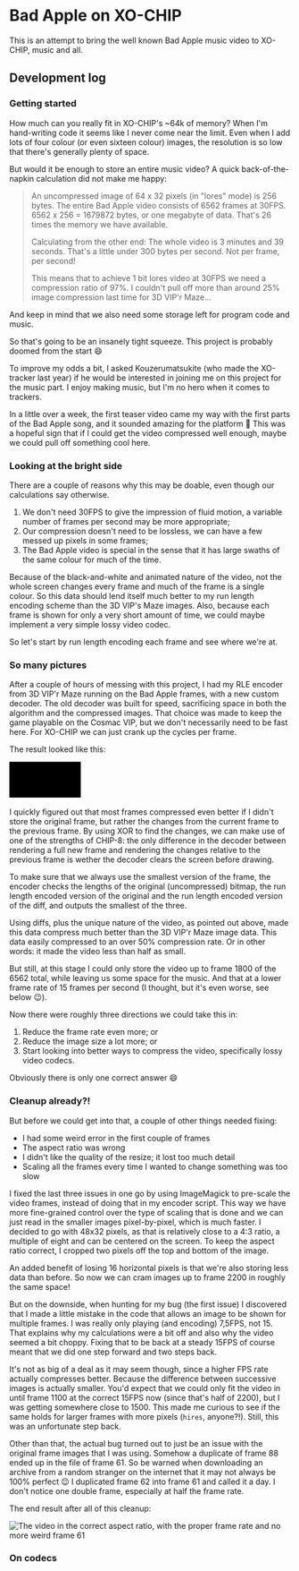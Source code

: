 # Bad Apple on XO-CHIP

This is an attempt to bring the well known Bad Apple music video to XO-CHIP,
music and all.

## Development log

### Getting started

How much can you really fit in XO-CHIP's ~64k of memory? When I'm hand-writing
code it seems like I never come near the limit. Even when I add lots of four
colour (or even sixteen colour) images, the resolution is so low that there's
generally plenty of space.

But would it be enough to store an entire music video? A quick
back-of-the-napkin calculation did not make me happy:

> An uncompressed image of 64 x 32 pixels (in "lores" mode) is 256 bytes. The
> entire Bad Apple video consists of 6562 frames at 30FPS. 6562 x 256 = 1679872
> bytes, or one megabyte of data. That's 26 times the memory we have available.
>
> Calculating from the other end: The whole video is 3 minutes and 39 seconds.
> That's a little under 300 bytes per second. Not per frame, per second!
>
> This means that to achieve 1 bit lores video at 30FPS we need a compression
> ratio of 97%. I couldn't pull off more than around 25% image compression last
> time for 3D VIP'r Maze...

And keep in mind that we also need some storage left for program code and music.

So that's going to be an insanely tight squeeze. This project is probably doomed
from the start 😄

To improve my odds a bit, I asked Kouzerumatsukite (who made the XO-tracker last
year) if he would be interested in joining me on this project for the music
part. I enjoy making music, but I'm no hero when it comes to trackers.

In a little over a week, the first teaser video came my way with the first parts
of the Bad Apple song, and it sounded amazing for the platform 🎉 This was a
hopeful sign that if I could get the video compressed well enough, maybe we
could pull off something cool here.

### Looking at the bright side

There are a couple of reasons why this may be doable, even though our
calculations say otherwise.

1. We don't need 30FPS to give the impression of fluid motion, a variable number
   of frames per second may be more appropriate;
2. Our compression doesn't need to be lossless, we can have a few messed up
   pixels in some frames;
3. The Bad Apple video is special in the sense that it has large swaths of the
   same colour for much of the time.

Because of the black-and-white and animated nature of the video, not the whole
screen changes every frame and much of the frame is a single colour. So this
data should lend itself much better to my run length encoding scheme than the
3D VIP's Maze images. Also, because each frame is shown for only a very short
amount of time, we could maybe implement a very simple lossy video codec.

So let's start by run length encoding each frame and see where we're at.

### So many pictures

After a couple of hours of messing with this project, I had my RLE encoder from
3D VIP'r Maze running on the Bad Apple frames, with a new custom decoder. The
old decoder was built for speed, sacrificing space in both the algorithm and the
compressed images. That choice was made to keep the game playable on the Cosmac
VIP, but we don't necessarily need to be fast here. For XO-CHIP we can just
crank up the cycles per frame.

The result looked like this:

![The first third of Bad Apple, without sound, running on XO-CHIP](./pictures/first-result.gif)

I quickly figured out that most frames compressed even better if I didn't store
the original frame, but rather the changes from the current frame to the
previous frame. By using XOR to find the changes, we can make use of one of the
strengths of CHIP-8: the only difference in the decoder between rendering a full
new frame and rendering the changes relative to the previous frame is wether the
decoder clears the screen before drawing.

To make sure that we always use the smallest version of the frame, the encoder
checks the lengths of the original (uncompressed) bitmap, the run length encoded
version of the original and the run length encoded version of the diff, and
outputs the smallest of the three.

Using diffs, plus the unique nature of the video, as pointed out above, made
this data compress much better than the 3D VIP'r Maze image data. This data
easily compressed to an over 50% compression rate. Or in other words: it made
the video less than half as small.

But still, at this stage I could only store the video up to frame 1800 of the
6562 total, while leaving us some space for the music. And that at a lower frame
rate of 15 frames per second (I thought, but it's even worse, see below 😉).

Now there were roughly three directions we could take this in:
1. Reduce the frame rate even more; or
2. Reduce the image size a lot more; or
3. Start looking into better ways to compress the video, specifically lossy
   video codecs.

Obviously there is only one correct answer 😄

### Cleanup already?!

But before we could get into that, a couple of other things needed fixing:

* I had some weird error in the first couple of frames
* The aspect ratio was wrong
* I didn't like the quality of the resize; it lost too much detail
* Scaling all the frames every time I wanted to change something was too slow

I fixed the last three issues in one go by using ImageMagick to pre-scale the
video frames, instead of doing that in my encoder script. This way we have more
fine-grained control over the type of scaling that is done and we can just read
in the smaller images pixel-by-pixel, which is much faster. I decided to go with
48x32 pixels, as that is relatively close to a 4:3 ratio, a multiple of eight
and can be centered on the screen. To keep the aspect ratio correct, I cropped
two pixels off the top and bottom of the image.

An added benefit of losing 16 horizontal pixels is that we're also storing less
data than before. So now we can cram images up to frame 2200 in roughly the same
space!

But on the downside, when hunting for my bug (the first issue) I discovered that
I made a little mistake in the code that allows an image to be shown for
multiple frames. I was really only playing (and encoding) 7,5FPS, not 15. That
explains why my calculations were a bit off and also why the video seemed a bit
choppy. Fixing that to be back at a steady 15FPS of course meant that we did one
step forward and two steps back.

It's not as big of a deal as it may seem though, since a higher FPS rate
actually compresses better. Because the difference between successive images is
actually smaller. You'd expect that we could only fit the video in until frame
1100 at the correct 15FPS now (since that's half of 2200), but I was getting
somewhere close to 1500. This made me curious to see if the same holds for
larger frames with more pixels (`hires`, anyone?!). Still, this was an
unfortunate step back.

Other than that, the actual bug turned out to just be an issue with the original
frame images that I was using. Somehow a duplicate of frame 88 ended up in the
file of frame 61. So be warned when downloading an archive from a random
stranger on the internet that it may not always be 100% perfect 😉 I duplicated
frame 62 into frame 61 and called it a day. I don't notice one double frame,
especially at half the frame rate.

The end result after all of this cleanup:

![The video in the correct aspect ratio, with the proper frame rate and no more weird frame 61](./pictures/after-cleanup.gif)

### On codecs
